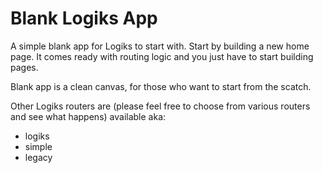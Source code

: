 # Blank Logiks App

A simple blank app for Logiks to start with. Start by building a new home page.
It comes ready with routing logic and you just have to start building pages.

Blank app is a clean canvas, for those who want to start from the scatch.


Other Logiks routers are (please feel free to choose from various routers and see what happens)
available aka: 
+ logiks
+ simple
+ legacy
